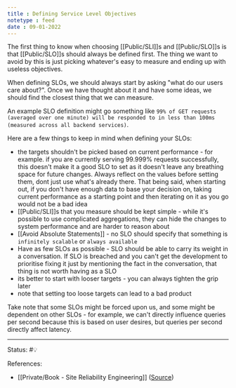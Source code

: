 ```yaml
---
title : Defining Service Level Objectives
notetype : feed
date : 09-01-2022
---
```


The first thing to know when choosing [[Public/SLI]]s and [[Public/SLO]]s is that [[Public/SLO]]s should always be defined first. The thing we want to avoid by this is just picking whatever's easy to measure and ending up with useless objectives.

When defining SLOs, we should always start by asking "what do our users care about?". Once we have thought about it and have some ideas, we should find the closest thing that we can measure.

An example SLO definition might go something like `99% of GET requests (averaged over one minute) will be responded to in less than 100ms (measured across all backend services)`.

Here are a few things to keep in mind when defining your SLOs:
- the targets shouldn't be picked based on current performance - for example. if you are currently serving 99.999% requests successfully, this doesn't make it a good SLO to set as it doesn't leave any breathing space for future changes. Always reflect on the values before setting them, dont just use what's already there. That being said, when starting out, if you don't have enough data to base your decision on, taking current performance as a starting point and then iterating on it as you go would not be a bad idea
- [[Public/SLI]]s that you measure should be kept simple - while it's possible to use complicated aggregations, they can hide the changes to system performance and are harder to reason about
- [[Avoid Absolute Statements]] - no SLO should specify that something is `infinitely scalable` or `always available`
- Have as few SLOs as possible - SLO should be able to carry its weight in a conversation. If SLO is breached and you can't get the development to prioritise fixing it just by mentioning the fact in the conversation, that thing is not worth having as a SLO
- its better to start with looser targets - you can always tighten the grip later
- note that setting too loose targets can lead to a bad product


Take note that some SLOs might be forced upon us, and some might be dependent on other SLOs - for example, we can't directly influence queries per second because this is based on user desires, but queries per second directly affect latency.

-----

Status: #💡 

References:
- [[Private/Book - Site Reliability Engineering]] ([Source](https://sre.google/sre-book/table-of-contents/))
